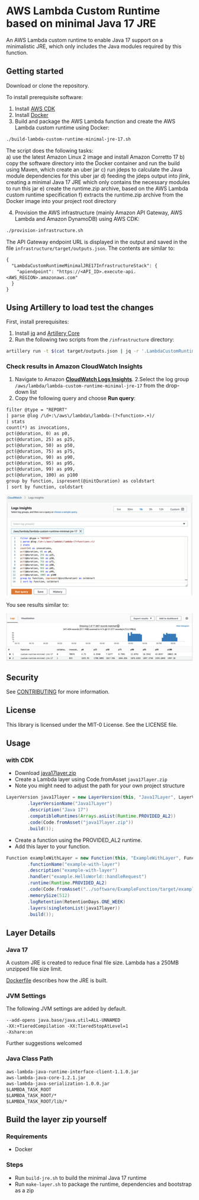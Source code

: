 # AWS Lambda Custom Runtime based on minimal Java 17 JRE
An AWS Lambda custom runtime to enable Java 17 support on a minimalistic JRE, which only includes the Java modules required by this function.

## Getting started

Download or clone the repository.

To install prerequisite software:

1. Install [AWS CDK](https://docs.aws.amazon.com/cdk/latest/guide/getting_started.html)
2. Install [Docker](https://docs.docker.com/get-docker/)
3. Build and package the AWS Lambda function and create the AWS Lambda custom runtime using Docker:

```bash
./build-lambda-custom-runtime-minimal-jre-17.sh
```

The script does the following tasks:  
  a) use the latest Amazon Linux 2 image and install Amazon Corretto 17
  b) copy the software directory into the Docker container and run the build using Maven, which create an uber jar
  c) run jdeps to calculate the Java module dependencies for this uber jar
  d) feeding the jdeps output into jlink, creating a minimal Java 17 JRE which only contains the necessary modules to run this jar
  e) create the runtime.zip archive, based on the AWS Lambda custom runtime specification
  f) extracts the runtime.zip archive from the Docker image into your project root directory

4. Provision the AWS infrastructure (mainly Amazon API Gateway, AWS Lambda and Amazon DynamoDB) using AWS CDK:

```bash
./provision-infrastructure.sh
```

The API Gateway endpoint URL is displayed in the output and saved in the file `infrastructure/target/outputs.json`. The contents are similar to:

```
{
  "LambdaCustomRuntimeMinimalJRE17InfrastructureStack": {
    "apiendpoint": "https://<API_ID>.execute-api.<AWS_REGION>.amazonaws.com"
  }
}
```


## Using Artillery to load test the changes

First, install prerequisites:

1. Install [jq](https://stedolan.github.io/jq/) and [Artillery Core](https://artillery.io/docs/guides/getting-started/installing-artillery.html)
2. Run the following two scripts from the `/infrastructure` directory:

```bash
artillery run -t $(cat target/outputs.json | jq -r '.LambdaCustomRuntimeMinimalJRE17InfrastructureStack.apiendpoint') -v '{ "url": "/custom-runtime" }' loadtest.yml
```


### Check results in Amazon CloudWatch Insights

1. Navigate to Amazon **[CloudWatch Logs Insights](https://console.aws.amazon.com/cloudwatch/home?#logsV2:logs-insights)**.
2.Select the log group `/aws/lambda/lambda-custom-runtime-minimal-jre-17` from the drop-down list
3. Copy the following query and choose **Run query**:

```
filter @type = "REPORT"
| parse @log /\d+:\/aws\/lambda\/lambda-(?<function>.+)/
| stats
count(*) as invocations,
pct(@duration, 0) as p0,
pct(@duration, 25) as p25,
pct(@duration, 50) as p50,
pct(@duration, 75) as p75,
pct(@duration, 90) as p90,
pct(@duration, 95) as p95,
pct(@duration, 99) as p99,
pct(@duration, 100) as p100
group by function, ispresent(@initDuration) as coldstart
| sort by function, coldstart
```

![AWS Console](docs/insights-query.png)

You see results similar to:

![Resuts](docs/results.png)

## Security

See [CONTRIBUTING](CONTRIBUTING.md#security-issue-notifications) for more information.

## License

This library is licensed under the MIT-0 License. See the LICENSE file.












## Usage

### with CDK

- Download [java17layer.zip](https://github.com/msailes/lambda-java17-layer/releases/download/v0.0.1-alpha/java17layer.zip)
- Create a Lambda layer using Code.fromAsset `java17layer.zip`
- Note you might need to adjust the path for your own project structure

```java 
LayerVersion java17layer = new LayerVersion(this, "Java17Layer", LayerVersionProps.builder()
        .layerVersionName("Java17Layer")
        .description("Java 17")
        .compatibleRuntimes(Arrays.asList(Runtime.PROVIDED_AL2))
        .code(Code.fromAsset("java17layer.zip"))
        .build());
```

- Create a function using the PROVIDED_AL2 runtime.
- Add this layer to your function.

```java
Function exampleWithLayer = new Function(this, "ExampleWithLayer", FunctionProps.builder()
        .functionName("example-with-layer")
        .description("example-with-layer")
        .handler("example.HelloWorld::handleRequest")
        .runtime(Runtime.PROVIDED_AL2)
        .code(Code.fromAsset("../software/ExampleFunction/target/example.jar"))
        .memorySize(512)
        .logRetention(RetentionDays.ONE_WEEK)
        .layers(singletonList(java17layer))
        .build());
```

## Layer Details

### Java 17 

A custom JRE is created to reduce final file size. Lambda has a 250MB unzipped file size limit.

[Dockerfile](_Dockerfile) describes how the JRE is built.

### JVM Settings

The following JVM settings are added by default.

```
--add-opens java.base/java.util=ALL-UNNAMED 
-XX:+TieredCompilation -XX:TieredStopAtLevel=1 
-Xshare:on
```

Further suggestions welcomed

### Java Class Path

```
aws-lambda-java-runtime-interface-client-1.1.0.jar
aws-lambda-java-core-1.2.1.jar
aws-lambda-java-serialization-1.0.0.jar
$LAMBDA_TASK_ROOT
$LAMBDA_TASK_ROOT/*
$LAMBDA_TASK_ROOT/lib/*
```

## Build the layer zip yourself

### Requirements

- Docker

### Steps

- Run `build-jre.sh` to build the minimal Java 17 runtime
- Run `make-layer.sh` to package the runtime, dependencies and bootstrap as a zip

